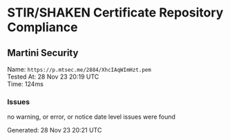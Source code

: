 # STIR/SHAKEN Certificate Repository Compliance

## Martini Security

Name: `https://p.mtsec.me/2884/XhcIAqWImHzt.pem`\
Tested At: 28 Nov 23 20:19 UTC\
Time: 124ms

### Issues

no warning, or error, or notice date level issues were found

Generated: 28 Nov 23 20:21 UTC